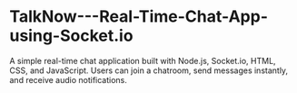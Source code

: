 # TalkNow---Real-Time-Chat-App-using-Socket.io
A simple real-time chat application built with Node.js, Socket.io, HTML, CSS, and JavaScript. Users can join a chatroom, send messages instantly, and receive audio notifications.
